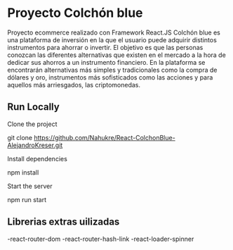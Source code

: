   
 # Proyecto Colchón blue

Proyecto ecommerce realizado con Framework React.JS
Colchón blue es una plataforma de inversión en la que el usuario puede adquirir distintos instrumentos para ahorrar o invertir. El objetivo es que las personas conozcan las diferentes alternativas que existen en el mercado a la hora de dedicar sus ahorros a un instrumento financiero. En la plataforma se encontrarán alternativas más simples y tradicionales como la compra de dólares y oro, instrumentos más sofisticados como las acciones y para aquellos más arriesgados, las criptomonedas.



## Run Locally

Clone the project

  git clone https://github.com/Nahukre/React-ColchonBlue-AlejandroKreser.git

Install dependencies

  npm install

Start the server

  npm run start

## Librerias extras uilizadas

-react-router-dom
-react-router-hash-link
-react-loader-spinner